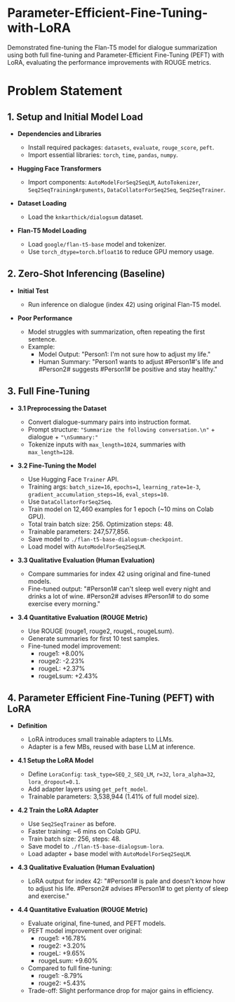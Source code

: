 # Parameter-Efficient-Fine-Tuning-with-LoRA
Demonstrated fine-tuning the Flan-T5 model for dialogue summarization using both full fine-tuning and Parameter-Efficient Fine-Tuning (PEFT) with LoRA, evaluating the performance improvements with ROUGE metrics.

# Problem Statement
## 1. Setup and Initial Model Load

- **Dependencies and Libraries**
  - Install required packages: `datasets`, `evaluate`, `rouge_score`, `peft`.
  - Import essential libraries: `torch`, `time`, `pandas`, `numpy`.

- **Hugging Face Transformers**
  - Import components: `AutoModelForSeq2SeqLM`, `AutoTokenizer`, `Seq2SeqTrainingArguments`, `DataCollatorForSeq2Seq`, `Seq2SeqTrainer`.

- **Dataset Loading**
  - Load the `knkarthick/dialogsum` dataset.

- **Flan-T5 Model Loading**
  - Load `google/flan-t5-base` model and tokenizer.
  - Use `torch_dtype=torch.bfloat16` to reduce GPU memory usage.

## 2. Zero-Shot Inferencing (Baseline)

- **Initial Test**
  - Run inference on dialogue (index 42) using original Flan-T5 model.

- **Poor Performance**
  - Model struggles with summarization, often repeating the first sentence.
  - Example:
    - Model Output: "Person1: I'm not sure how to adjust my life."
    - Human Summary: "Person1 wants to adjust #Person1#'s life and #Person2# suggests #Person1# be positive and stay healthy."

## 3. Full Fine-Tuning

- **3.1 Preprocessing the Dataset**
  - Convert dialogue-summary pairs into instruction format.
  - Prompt structure: `"Summarize the following conversation.\n"` + dialogue + `"\nSummary:"`
  - Tokenize inputs with `max_length=1024`, summaries with `max_length=128`.

- **3.2 Fine-Tuning the Model**
  - Use Hugging Face `Trainer` API.
  - Training args: `batch_size=16`, `epochs=1`, `learning_rate=1e-3`, `gradient_accumulation_steps=16`, `eval_steps=10`.
  - Use `DataCollatorForSeq2Seq`.
  - Train model on 12,460 examples for 1 epoch (~10 mins on Colab GPU).
  - Total train batch size: 256. Optimization steps: 48.
  - Trainable parameters: 247,577,856.
  - Save model to `./flan-t5-base-dialogsum-checkpoint`.
  - Load model with `AutoModelForSeq2SeqLM`.

- **3.3 Qualitative Evaluation (Human Evaluation)**
  - Compare summaries for index 42 using original and fine-tuned models.
  - Fine-tuned output: "#Person1# can't sleep well every night and drinks a lot of wine. #Person2# advises #Person1# to do some exercise every morning."

- **3.4 Quantitative Evaluation (ROUGE Metric)**
  - Use ROUGE (rouge1, rouge2, rougeL, rougeLsum).
  - Generate summaries for first 10 test samples.
  - Fine-tuned model improvement:
    - rouge1: +8.00%
    - rouge2: -2.23%
    - rougeL: +2.37%
    - rougeLsum: +2.43%

## 4. Parameter Efficient Fine-Tuning (PEFT) with LoRA

- **Definition**
  - LoRA introduces small trainable adapters to LLMs.
  - Adapter is a few MBs, reused with base LLM at inference.

- **4.1 Setup the LoRA Model**
  - Define `LoraConfig`: `task_type=SEQ_2_SEQ_LM`, `r=32`, `lora_alpha=32`, `lora_dropout=0.1`.
  - Add adapter layers using `get_peft_model`.
  - Trainable parameters: 3,538,944 (1.41% of full model size).

- **4.2 Train the LoRA Adapter**
  - Use `Seq2SeqTrainer` as before.
  - Faster training: ~6 mins on Colab GPU.
  - Train batch size: 256, steps: 48.
  - Save model to `./flan-t5-base-dialogsum-lora`.
  - Load adapter + base model with `AutoModelForSeq2SeqLM`.

- **4.3 Qualitative Evaluation (Human Evaluation)**
  - LoRA output for index 42: "#Person1# is pale and doesn't know how to adjust his life. #Person2# advises #Person1# to get plenty of sleep and exercise."

- **4.4 Quantitative Evaluation (ROUGE Metric)**
  - Evaluate original, fine-tuned, and PEFT models.
  - PEFT model improvement over original:
    - rouge1: +16.78%
    - rouge2: +3.20%
    - rougeL: +9.65%
    - rougeLsum: +9.60%
  - Compared to full fine-tuning:
    - rouge1: -8.79%
    - rouge2: +5.43%
  - Trade-off: Slight performance drop for major gains in efficiency.

